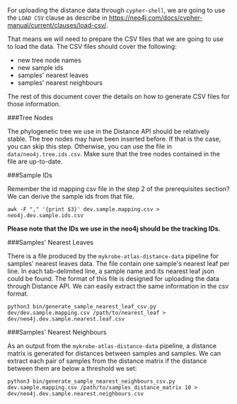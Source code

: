 For uploading the distance data through `cypher-shell`, we are going to use the
`LOAD CSV` clause as describe in
https://neo4j.com/docs/cypher-manual/current/clauses/load-csv/.

That means we will need to prepare the CSV files that we are going to use to load
the data. The CSV files should cover the following:

- new tree node names
- new sample ids
- samples' nearest leaves
- samples' nearest neighbours

The rest of this document cover the details on how to generate CSV files for those
information.

###Tree Nodes

The phylogenetic tree we use in the Distance API should be relatively stable. The
tree nodes may have been inserted before. If that is the case, you can skip this
step. Otherwise, you can use the file in `data/neo4j.tree.ids.csv`. Make sure that
the tree nodes contained in the file are up-to-date.

###Sample IDs

Remember the id mapping csv file in the step 2 of the prerequisites section? We can
derive the sample ids from that file.
```
awk -F "," '{print $3}' dev.sample.mapping.csv > neo4j.dev.sample.ids.csv
```
**Please note that the IDs we use in the neo4j should be the tracking IDs.**

###Samples' Nearest Leaves

There is a file produced by the `mykrobe-atlas-distance-data` pipeline for samples'
nearest leaves data. The file contain one sample's nearest leaf per line. In each
tab-delimited line, a sample name and its nearest leaf json could be found. The format
of this file is designed for uploading the data through Distance API. We can easily
extract the same information in the csv format.
```
python3 bin/generate_sample_nearest_leaf_csv.py dev/dev.sample.mapping.csv /path/to/nearest_leaf > dev/neo4j.dev.sample.nearest.leaf.csv
```

###Samples' Nearest Neighbours

As an output from the `mykrobe-atlas-distance-data` pipeline, a distance matrix is
generated for distances between samples and samples. We can extract each pair of
samples from the distance matrix if the distance between them are below a threshold
we set:
```
python3 bin/generate_sample_nearest_neighbours_csv.py dev.sample.mapping.csv /path/to/samples_distance_matrix 10 > dev/neo4j.dev.sample.nearest.neighbours.csv
```
